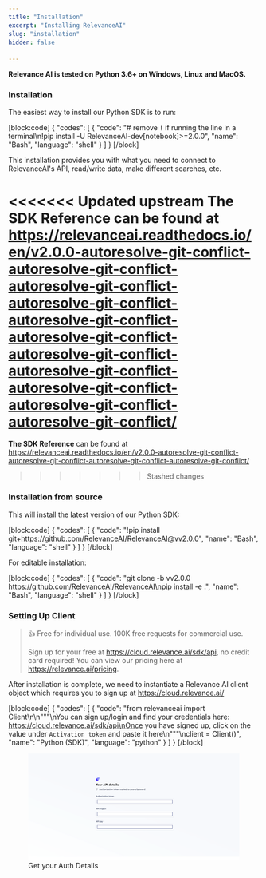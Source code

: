 ```yaml
---
title: "Installation"
excerpt: "Installing RelevanceAI"
slug: "installation"
hidden: false

---
```


**Relevance AI is tested on Python 3.6+ on Windows, Linux and MacOS.**

### Installation

The easiest way to install our Python SDK is to run:

[block:code]
{
  "codes": [
    {
      "code": "# remove `!` if running the line in a terminal\n!pip install -U RelevanceAI-dev[notebook]>=2.0.0",
      "name": "Bash",
      "language": "shell"
    }
  ]
}
[/block]

This installation provides you with what you need to connect to RelevanceAI's API, read/write data, make different searches, etc.

<<<<<<< Updated upstream
**The SDK Reference** can be found at https://relevanceai.readthedocs.io/en/v2.0.0-autoresolve-git-conflict-autoresolve-git-conflict-autoresolve-git-conflict-autoresolve-git-conflict-autoresolve-git-conflict-autoresolve-git-conflict-autoresolve-git-conflict-autoresolve-git-conflict-autoresolve-git-conflict-autoresolve-git-conflict-autoresolve-git-conflict/
=======
**The SDK Reference** can be found at https://relevanceai.readthedocs.io/en/v2.0.0-autoresolve-git-conflict-autoresolve-git-conflict-autoresolve-git-conflict-autoresolve-git-conflict/
>>>>>>> Stashed changes

### Installation from source

This will install the latest version of our Python SDK:

[block:code]
{
  "codes": [
    {
      "code": "!pip install git+https://github.com/RelevanceAI/RelevanceAI@vv2.0.0",
      "name": "Bash",
      "language": "shell"
    }
  ]
}
[/block]


For editable installation:

[block:code]
{
  "codes": [
    {
      "code": "git clone -b vv2.0.0 https://github.com/RelevanceAI/RelevanceAI\npip install -e .",
      "name": "Bash",
      "language": "shell"
    }
  ]
}
[/block]

### Setting Up Client

> 👍 Free for individual use. 100K free requests for commercial use.
>
> Sign up for your free at https://cloud.relevance.ai/sdk/api, no credit card required! You can view our pricing here at https://relevance.ai/pricing.

After installation is complete, we need to instantiate a Relevance AI client object which requires you to sign up at https://cloud.relevance.ai/


[block:code]
{
  "codes": [
    {
      "code": "from relevanceai import Client\n\n\"\"\"\nYou can sign up/login and find your credentials here: https://cloud.relevance.ai/sdk/api\nOnce you have signed up, click on the value under `Activation token` and paste it here\n\"\"\"\nclient = Client()",
      "name": "Python (SDK)",
      "language": "python"
    }
  ]
}
[/block]


<figure>
<img src="https://github.com/RelevanceAI/RelevanceAI-readme-docs/blob/v2.0.0-autoresolve-git-conflict/docs_template/_assets/RelevanceAI_auth_token_details.png?raw=true" alt="Get your Auth Details" />
<figcaption>Get your Auth Details</figcaption>
<figure>

